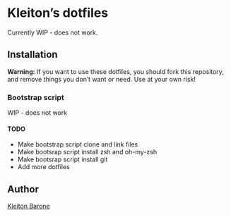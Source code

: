 # Kleiton’s dotfiles

Currently WIP - does not work.

## Installation

**Warning:** If you want to use these dotfiles, you should fork this repository, and remove things you don’t want or need. Use at your own risk!

### Bootstrap script

WIP - does not work

#### TODO

- Make bootstrap script clone and link files
- Make bootsrap script install zsh and oh-my-zsh
- Make bootsrap script install git
- Add more dotfiles

## Author

[Kleiton Barone](https://github.com/KleitonBarone)

